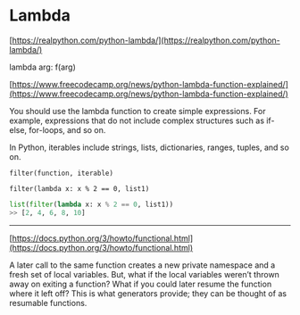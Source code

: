 # Lambda

[https://realpython.com/python-lambda/](https://realpython.com/python-lambda/)

lambda arg: f(arg)

[https://www.freecodecamp.org/news/python-lambda-function-explained/](https://www.freecodecamp.org/news/python-lambda-function-explained/)

You should use the lambda function to create simple expressions. For example, expressions that do not include complex structures such as if-else, for-loops, and so on.

In Python, iterables include strings, lists, dictionaries, ranges, tuples, and so on.

`filter(function, iterable)`

`filter(lambda x: x % 2 == 0, list1)`

```python
list(filter(lambda x: x % 2 == 0, list1))
>> [2, 4, 6, 8, 10]
```

---

[https://docs.python.org/3/howto/functional.html](https://docs.python.org/3/howto/functional.html)

A later call to the same function creates a new private namespace and a fresh set of local variables. But, what if the local variables weren’t thrown away on exiting a function? What if you could later resume the function where it left off? This is what generators provide; they can be thought of as resumable functions.